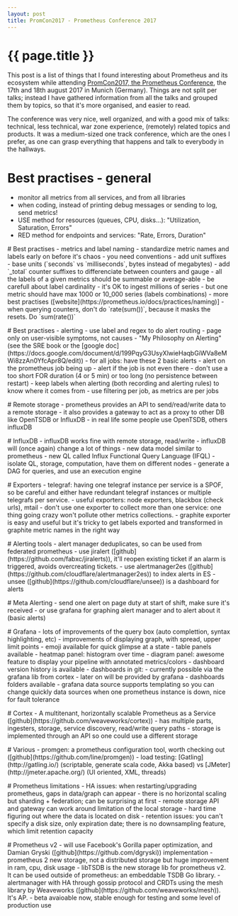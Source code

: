 ```yaml
---
layout: post
title: PromCon2017 - Prometheus Conference 2017
---
```


# {{ page.title }}

This post is a list of things that I found interesting about Prometheus and its
ecosystem while attending [PromCon2017, the Prometheus Conference](https://promcon.io/2017-munich/), the 17th and
18th august 2017 in Munich (Germany). Things are not split per talks; instead I
have gathered information from all the talks and grouped them by topics, so
that it's more organised, and easier to read.

The conference was very nice, well organized, and with a good mix of talks:
technical, less technical, war zone experience, (remotely) related topics and
products. It was a medium-sized one track conference, which are the ones I
prefer, as one can grasp everything that happens and talk to everybody in the
hallways.

# Best practises - general
- monitor all metrics from all services, and from all libraries
- when coding, instead of printing debug messages or sending to log, send
  metrics!
- USE method for resources (queues, CPU, disks...): "Utilization, Saturation, Errors"
- RED method for endpoints and services: "Rate, Errors, Duration"

<p/>
# Best practises - metrics and label naming
- standardize metric names and labels early on before it's chaos
- you need conventions
- add unit suffixes
- base units (`seconds` vs `milliseconds`, bytes instead of megabytes)
- add `_total` counter suffixes to differenciate between counters and gauge
- all the labels of a given metrics should be summable or average-able
- be carefull about label cardinality
  - it's OK to ingest millions of series
  - but one metric should have max 1000 or 10_000 series (labels combinations)
- more best practises ([website](https://prometheus.io/docs/practices/naming)]
- when querying counters, don't do `rate(sum())`, because it masks the resets. Do `sum(rate())`

<p/>
# Best practises - alerting
- use label and regex to do alert routing
- page only on user-visible symptoms, not causes
- "My Philosophy on Alerting" (see the SRE book or the [google doc](https://docs.google.com/document/d/199PqyG3UsyXlwieHaqbGiWVa8eMWi8zzAn0YfcApr8Q/edit))
- for all jobs: have these 2 basic alerts
  - alert on the prometheus job being up
  - alert if the job is not even there
- don't use a too short FOR duration (4 or 5 min) or too long (no persistence between restart)
- keep labels when alerting (both recording and alerting rules) to know where it comes from
- use filtering per job, as metrics are per jobs

<p/>
# Remote storage
- prometheus provides an API to send/read/write data to a remote storage
- it also provides a gateway to act as a proxy to other DB like OpenTSDB or
  InfluxDB
- in real life some people use OpenTSDB, others influxDB

<p/>
# InfluxDB
- influxDB works fine with remote storage, read/write
- influxDB will (once again) change a lot of things
  - new data model similar to prometheus
  - new QL called Influx Functional Query Language (IFQL)
  - isolate QL, storage, computation, have them on different nodes
  - generate a DAG for queries, and use an execution engine

<p/>
# Exporters
- telegraf: having one telegraf instance per service is a SPOF, so be careful
  and either have redundant telegraf instances or multiple telegrafs per
  service.
- useful exporters: node exporters, blackbox (check urls), mtail
- don't use one exporter to collect more than one service: one thing going
  crazy won't pollute other metrics collections.
- graphite exporter is easy and useful but it's tricky to get labels exported
  and transformed in graphite metric names in the right way

<p/>
# Alerting tools
- alert manager deduplicates, so can be used from federated prometheus
- use jiralert ([github](https://github.com/fabxc/jiralerts)), it'll reopen
  existing ticket if an alarm is triggered, avoids overcreating tickets.
- use alertmanager2es ([github](https://github.com/cloudflare/alertmanager2es)) to
  index alerts in ES
- unsee ([github](https://github.com/cloudflare/unsee)) is a dashboard for alerts

<p/>
# Meta Alerting
- send one alert on page duty at start of shift, make sure it's received
- or use grafana for graphing alert manager and to alert about it (basic alerts)

<p/>
# Grafana
- lots of improvements of the query box (auto complettion, syntax highlighting, etc)
- improvements of displaying graph, with spread, upper limit points
- emoji available for quick glimpse at a state
- table panels available
- heatmap panel: histogram over time
- diagram panel: awesome feature to display your pipeline with annotated metrics/colors
- dashboard version history is available
- dashboards in git:
  - currently possible via the grafana lib from cortex
  - later on will be provided by grafana
- dashboards folders available
- grafana data source supports templating so you can change quickly data
  sources when one prometheus instance is down, nice for fault tolerance

<p/>
# Cortex
- A multitenant, horizontally scalable Prometheus as a Service ([github](https://github.com/weaveworks/cortex))
- has multiple parts, ingesters, storage, service discovery, read/write query paths
- storage is implemented through an API so one could use a different storage

<p/>
# Various
- promgen: a prometheus configuration tool, worth checking
  out ([github](https://github.com/line/promgen))
- load testing: [Gatling](http://gatling.io/) (scriptable, generate scala code, Akka
  based) vs [JMeter](http://jmeter.apache.org/) (UI oriented, XML, threads)

<p/>
# Prometheus limitations
- HA issues: when restarting/upgrading prometheus, gaps in data/graph can appear
- there is no horizontal scaling but sharding + federation; can be surprising at first
- remote storage API and gateway can work around limitation of the local storage
- hard time figuring out where the data is located on disk
- retention issues: you can't specify a disk size, only expiration date; there
  is no downsampling feature, which limit retention capacity

<p/>
# Prometheus v2
- will use Facebook's Gorilla paper optimization, and Damian Gryski
  ([github](https://github.com/dgryski)) implementation
- prometheus 2 new storage, not a distributed storage but huge improvement in
  ram, cpu, disk usage
- libTSDB is the new storage lib for prometheus v2. It can be used outside of
  prometheus: an embeddable TSDB Go library.
- alertmanager with HA through gossip protocol and CRDTs using the mesh library
  by Weaveworks ([github](https://github.com/weaveworks/mesh)). It's AP.
- beta avaioable now, stable enough for testing and some level of production use
